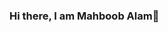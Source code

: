 ### Hi there, I am Mahboob Alam👋 

<!--
**Mahboob-A/Mahboob-A** is a ✨ _special_ ✨ repository because its `README.md` (this file) appears on your GitHub profile.

I am Mahboob Alam from Kolkata. I love to talk about programming, data structures and algorithms, problem solving and open source. It's been not too long I am into this fascinating world of computers but I am on my path to be able to create some value to the human lives.   

###🔭 Expertise
  #Language: C, C++, Python.  

##🌱 I’m currently focusing on
  #Problem solving

##👯 I’m looking to collaborate on
  #Problem solving, projects. 
  
##📫 How to reach me:
#Gmail: iammahboob.a@gmail.com
#LinkedIn: https://www.linkedin.com/in/27aadesh/](https://www.linkedin.com/in/i-mahboob/
#GitHub: https://github.com/Mahboob-A
#Twitter: https://twitter.com/27aadesh](https://twitter.com/iMahboob_A
